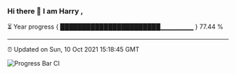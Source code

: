 ### Hi there 👋 I am Harry , 

⏳ Year progress { ███████████████████████▁▁▁▁▁▁▁ } 77.44 %

---

⏰ Updated on Sun, 10 Oct 2021 15:18:45 GMT

![Progress Bar CI](https://github.com/duykhang68/duykhang68/workflows/Progress%20Bar%20CI/badge.svg)
